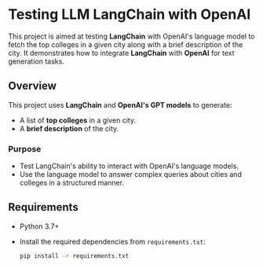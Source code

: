 # Testing LLM LangChain with OpenAI

This project is aimed at testing **LangChain** with OpenAI's language model to fetch the top colleges in a given city along with a brief description of the city. It demonstrates how to integrate **LangChain** with **OpenAI** for text generation tasks.

## Overview

This project uses **LangChain** and **OpenAI's GPT models** to generate:
- A list of **top colleges** in a given city.
- A **brief description** of the city.

### Purpose
- Test LangChain's ability to interact with OpenAI's language models.
- Use the language model to answer complex queries about cities and colleges in a structured manner.

## Requirements

- Python 3.7+
- Install the required dependencies from `requirements.txt`:
  
  ```bash
  pip install -r requirements.txt
